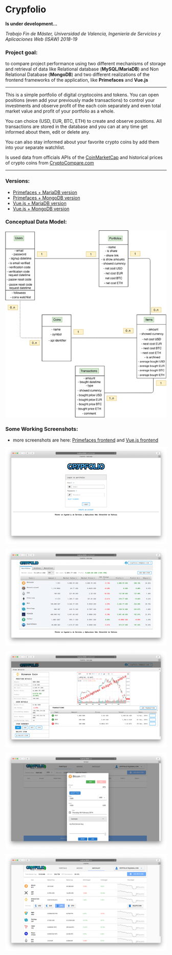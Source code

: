 # Crypfolio

**Is under development...**

*Trabajo Fin de Máster, Universidad de Valencia, 
Ingeniería de Servicios y Aplicaciones Web (ISAW) 2018-19*

### Project goal:
to compare project performance using two different mechanisms
of storage and retrieval of data like Relational database
(**MySQL/MariaDB**) and Non Relational Database (**MongoDB**)
and two different realizations of the frontend 
frameworks of the application, like **Primefaces** and **Vue.js**

-----

This is a simple portfolio of digital cryptocoins and tokens. You can open positions 
(even add your previously made transactions) to control your investments and observe 
profit of the each coin  separately and even total market value and profit of your 
portfolio as a whole.

You can choice (USD, EUR, BTC, ETH) to create and observe 
positions. All transactions are stored in the database and  you can at any time get 
informed about them, edit or delete any.
 
You can also stay informed about your favorite crypto coins by add them into 
your separate watchlist.

Is used data from officials APIs of the 
[CoinMarketCap](https://coinmarketcap.com/api/) and 
historical prices of crypto coins from 
[CryptoCompare.com](https://min-api.cryptocompare.com/)


-----

### Versions:
* [Primefaces + MariaDB version](crypfolio-jsf-mariadb)
* [Primefaces + MongoDB version](crypfolio-jsf-mongodb)
* [Vue.js + MariaDB version](crypfolio-vuejs-mariadb)
* [Vue.js + MongoDB version](crypfolio-vuejs-mongodb)

### Conceptual Data Model:

![Conceptual Data Model](images/CrypFolio-Conceptual_Model_UML.png)

### Some Working Screenshots:

* more screenshots are here: [Primefaces frontend](/crypfolio-jsf-mariadb/README.md#some-working-screenshots)
 and [Vue.js frontend](/crypfolio-vuejs-mongodb/README.md#some-working-screenshots)

![](images/jsf-mariadb/login-page.png)

![](images/jsf-mariadb/portfolio.png)

![](images/jsf-mariadb/item-detail.png)

![](images/vuejs-mongodb/vue-mongodb-add-item-1.png)

![](images/vuejs-mongodb/vue-mongodb-watchlist-2.png)

